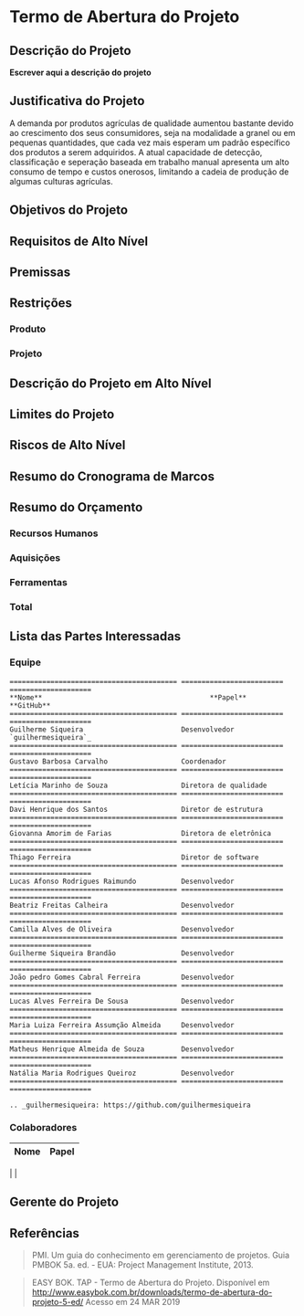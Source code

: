 # Termo de Abertura do Projeto
## Descrição do Projeto
**Escrever aqui a descrição do projeto**

## Justificativa do Projeto

A demanda por produtos agrículas de qualidade aumentou bastante devido ao crescimento dos seus consumidores, seja na modalidade a granel ou em pequenas quantidades, que cada vez mais esperam um padrão específico dos produtos a serem adquiridos. A atual capacidade de detecção, classificação e seperação baseada em trabalho manual apresenta um alto consumo de tempo e custos onerosos, limitando a cadeia de produção de algumas culturas agrículas.



## Objetivos do Projeto



## Requisitos de Alto Nível


## Premissas

## Restrições  
### Produto

### Projeto

## Descrição do Projeto em Alto Nível

## Limites do Projeto

## Riscos de Alto Nível

## Resumo do Cronograma de Marcos

## Resumo do Orçamento

### Recursos Humanos

### Aquisições

### Ferramentas

### Total

## Lista das Partes Interessadas

### Equipe
```eval_rst
========================================= ========================= ====================
**Nome**                                         **Papel**                **GitHub**
========================================= ========================= ====================
Guilherme Siqueira                        Desenvolvedor             `guilhermesiqueira`_
========================================= ========================= ====================
Gustavo Barbosa Carvalho                  Coordenador
========================================= ========================= ====================
Letícia Marinho de Souza                  Diretora de qualidade
========================================= ========================= ====================
Davi Henrique dos Santos                  Diretor de estrutura
========================================= ========================= ====================
Giovanna Amorim de Farias                 Diretora de eletrônica
========================================= ========================= ====================
Thiago Ferreira                           Diretor de software
========================================= ========================= ====================
Lucas Afonso Rodrigues Raimundo           Desenvolvedor
========================================= ========================= ====================
Beatriz Freitas Calheira                  Desenvolvedor
========================================= ========================= ====================
Camilla Alves de Oliveira                 Desenvolvedor
========================================= ========================= ====================
Guilherme Siqueira Brandão                Desenvolvedor
========================================= ========================= ====================
João pedro Gomes Cabral Ferreira          Desenvolvedor
========================================= ========================= ====================
Lucas Alves Ferreira De Sousa             Desenvolvedor
========================================= ========================= ====================
Maria Luiza Ferreira Assumção Almeida     Desenvolvedor
========================================= ========================= ====================
Matheus Henrique Almeida de Souza         Desenvolvedor
========================================= ========================= ====================
Natália Maria Rodrigues Queiroz           Desenvolvedor
========================================= ========================= ====================

.. _guilhermesiqueira: https://github.com/guilhermesiqueira
```

### Colaboradores
**Nome**|**Papel**|
:--:|:--:|
|
|


## Gerente do Projeto

## Referências
> PMI. Um guia do conhecimento em gerenciamento de projetos. Guia PMBOK 5a. ed. - EUA: Project Management Institute, 2013.

>EASY BOK. TAP - Termo de Abertura do Projeto. Disponível em <http://www.easybok.com.br/downloads/termo-de-abertura-do-projeto-5-ed/> Acesso em 24 MAR 2019
